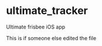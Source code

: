 ultimate_tracker
================

Ultimate frisbee iOS app


This is if someone else edited the file
